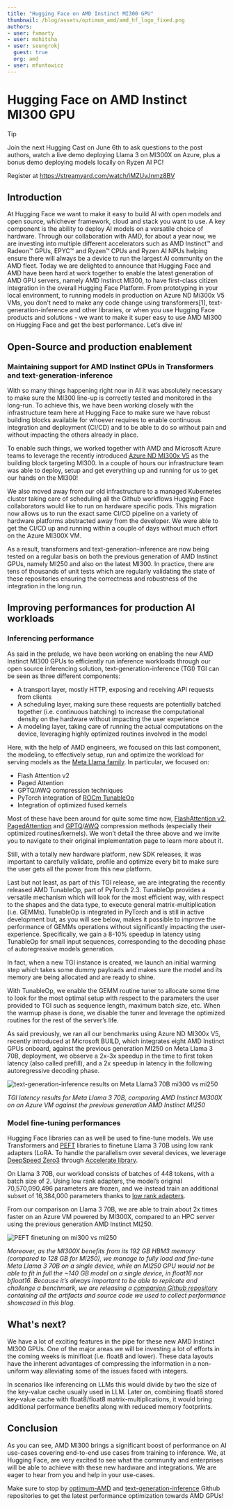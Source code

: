 ```yaml
---
title: "Hugging Face on AMD Instinct MI300 GPU"
thumbnail: /blog/assets/optimum_amd/amd_hf_logo_fixed.png
authors:
- user: fxmarty
- user: mohitsha
- user: seungrokj
  guest: true
  org: amd
- user: mfuntowicz
---
```


# Hugging Face on AMD Instinct MI300 GPU

> [!TIP]
> Join the next Hugging Cast on June 6th to ask questions to the post authors, watch a live demo deploying Llama 3 on MI300X on Azure, plus a bonus demo deploying models locally on Ryzen AI PC!
>
> Register at https://streamyard.com/watch/iMZUvJnmz8BV

## Introduction
At Hugging Face we want to make it easy to build AI with open models and open source, whichever framework, cloud and stack you want to use.
A key component is the ability to deploy AI models on a versatile choice of hardware. 
Through our collaboration with AMD, for about a year now, we are investing into multiple different accelerators such as AMD Instinct™ and Radeon™ GPUs, EPYC™ and Ryzen™ CPUs and Ryzen AI NPUs helping ensure there will always be a device to run the largest AI
community on the AMD fleet. 
Today we are delighted to announce that Hugging Face and AMD have been hard at work together to enable the latest generation of AMD GPU servers, namely AMD Instinct MI300, to have first-class citizen integration in the overall Hugging Face Platform. 
From prototyping in your local environment, to running models in production on Azure ND Mi300x V5 VMs, you don't need to make any code change using transformers[1], text-generation-inference and other libraries, or when you use Hugging Face products and solutions - we want to make it super easy to use AMD MI300 on Hugging Face and get the best performance.
Let’s dive in!

## Open-Source and production enablement
### Maintaining support for AMD Instinct GPUs in Transformers and text-generation-inference

With so many things happening right now in AI it was absolutely necessary to make sure the MI300 line-up is correctly tested and monitored in the long-run. 
To achieve this, we have been working closely with the infrastructure team here at Hugging Face to make sure we have robust building blocks available for whoever requires to enable continuous integration and deployment (CI/CD) and to be able to do so without pain and without impacting the others already in place.

To enable such things, we worked together with AMD and Microsoft Azure teams to leverage the recently introduced [Azure ND MI300x V5](https://techcommunity.microsoft.com/t5/azure-high-performance-computing/introducing-the-new-azure-ai-infrastructure-vm-series-nd-mi300x/ba-p/4145152) as the building block targeting MI300.
In a couple of hours our infrastructure team was able to deploy, setup and get everything up and running for us to get our hands on the MI300!

We also moved away from our old infrastructure to a managed Kubernetes cluster taking care of scheduling all the Github workflows Hugging Face collaborators would like to run on hardware specific pods.
This migration now allows us to run the exact same CI/CD pipeline on a variety of hardware platforms abstracted away from the developer.
We were able to get the CI/CD up and running within a couple of days without much effort on the Azure MI300X VM.

As a result, transformers and text-generation-inference are now being tested on a regular basis on both the previous generation of AMD Instinct GPUs, namely MI250 and also on the latest MI300. 
In practice, there are tens of thousands of unit tests which are regularly validating the state of these repositories ensuring the correctness and robustness of the integration in the long run.

## Improving performances for production AI workloads
### Inferencing performance

As said in the prelude, we have been working on enabling the new AMD Instinct MI300 GPUs to efficiently run inference workloads through our open source inferencing solution, text-generation-inference (TGI)
TGI can be seen as three different components: 
-	A transport layer, mostly HTTP, exposing and receiving API requests from clients
-	A scheduling layer, making sure these requests are potentially batched together (i.e. continuous batching) to increase the computational density on the hardware without impacting the user experience
-	A modeling layer, taking care of running the actual computations on the device, leveraging highly optimized routines involved in the model

Here, with the help of AMD engineers, we focused on this last component, the modeling, to effectively setup, run and optimize the workload for serving models as the [Meta Llama family](https://huggingface.co/meta-llama). In particular, we focused on:
-	Flash Attention v2
-	Paged Attention
-	GPTQ/AWQ compression techniques
-	PyTorch integration of [ROCm TunableOp](https://github.com/pytorch/pytorch/tree/main/aten/src/ATen/cuda/tunable)
-	Integration of optimized fused kernels

Most of these have been around for quite some time now, [FlashAttention v2](https://huggingface.co/papers/2307.08691), [PagedAttention](https://huggingface.co/papers/2309.06180) and [GPTQ](https://huggingface.co/papers/2210.17323)/[AWQ](https://huggingface.co/papers/2306.00978) compression methods (especially their optimized routines/kernels). We won’t detail the three above and we invite you to navigate to their original implementation page to learn more about it. 

Still, with a totally new hardware platform, new SDK releases, it was important to carefully validate, profile and optimize every bit to make sure the user gets all the power from this new platform.

Last but not least, as part of this TGI release, we are integrating the recently released AMD TunableOp, part of PyTorch 2.3.
TunableOp provides a versatile mechanism which will look for the most efficient way, with respect to the shapes and the data type, to execute general matrix-multiplication (i.e. GEMMs).
TunableOp is integrated in PyTorch and is still in active development but, as you will see below, makes it possible to improve the performance of GEMMs operations without significantly impacting the user-experience. 
Specifically, we gain a 8-10% speedup in latency using TunableOp for small input sequences, corresponding to the decoding phase of autoregressive models generation.

In fact, when a new TGI instance is created, we launch an initial warming step which takes some dummy payloads and makes sure the model and its memory are being allocated and are ready to shine. 

With TunableOp, we enable the GEMM routine tuner to allocate some time to look for the most optimal setup with respect to the parameters the user provided to TGI such as sequence length, maximum batch size, etc. 
When the warmup phase is done, we disable the tuner and leverage the optimized routines for the rest of the server’s life.

As said previously, we ran all our benchmarks using Azure ND MI300x V5, recently introduced at Microsoft BUILD, which integrates eight AMD Instinct GPUs onboard, against the previous generation MI250 on Meta Llama 3 70B, deployment, we observe a 2x-3x speedup in the time to first token latency (also called prefill), and a 2x speedup in latency in the following autoregressive decoding phase. 

![text-generation-inference results on Meta Llama3 70B mi300 vs mi250](https://huggingface.co/datasets/huggingface/documentation-images/resolve/main/blog/hf-amd-mi300/tgi_mi300_vs_mi250.png)

_TGI latency results for Meta Llama 3 70B, comparing AMD Instinct MI300X on an Azure VM against the previous generation AMD Instinct MI250_

### Model fine-tuning performances

Hugging Face libraries can as well be used to fine-tune models. 
We use Transformers and [PEFT](https://github.com/huggingface/peft) libraries to finetune Llama 3 70B using low rank adapters (LoRA. To handle the parallelism over several devices, we leverage [DeepSpeed Zero3](https://deepspeed.readthedocs.io/en/latest/zero3.html) through [Accelerate library](https://huggingface.co/docs/accelerate/usage_guides/deepspeed).

On Llama 3 70B, our workload consists of batches of 448 tokens, with a batch size of 2. Using low rank adapters, the model’s original 70,570,090,496 parameters are frozen, and we instead train an additional subset of 16,384,000 parameters thanks to [low rank adapters](https://arxiv.org/abs/2106.09685).

From our comparison on Llama 3 70B, we are able to train about 2x times faster on an Azure VM powered by MI300X, compared to an HPC server using the previous generation AMD Instinct MI250.

![PEFT finetuning on mi300 vs mi250](https://huggingface.co/datasets/huggingface/documentation-images/resolve/main/blog/hf-amd-mi300/peft_finetuning_mi300_vs_mi250.png)

_Moreover, as the MI300X benefits from its 192 GB HBM3 memory (compared to 128 GB for MI250), we manage to fully load and fine-tune Meta Llama 3 70B on a single device, while an MI250 GPU would not be able to fit in full the ~140 GB model on a single device, in float16 nor bfloat16._
_Because it’s always important to be able to replicate and challenge a benchmark, we are releasing a [companion Github repository](https://github.com/huggingface/hf-rocm-benchmark) containing all the artifacts and source code we used to collect performance showcased in this blog._


## What's next?

We have a lot of exciting features in the pipe for these new AMD Instinct MI300 GPUs. 
One of the major areas we will be investing a lot of efforts in the coming weeks is minifloat (i.e. float8 and lower). 
These data layouts have the inherent advantages of compressing the information in a non-uniform way alleviating some of the issues faced with integers. 

In scenarios like inferencing on LLMs this would divide by two the size of the key-value cache usually used in LLM. 
Later on, combining float8 stored key-value cache with float8/float8 matrix-multiplications, it would bring additional performance benefits along with reduced memory footprints.

## Conclusion

As you can see, AMD MI300 brings a significant boost of performance on AI use-cases covering end-to-end use cases from training to inference. 
We, at Hugging Face, are very excited to see what the community and enterprises will be able to achieve with these new hardware and integrations. 
We are eager to hear from you and help in your use-cases.

Make sure to stop by [optimum-AMD](https://github.com/huggingface/optimum-amd) and [text-generation-inference](https://github.com/huggingface/text-generation-inference/) Github repositories to get the latest performance optimization towards AMD GPUs!
